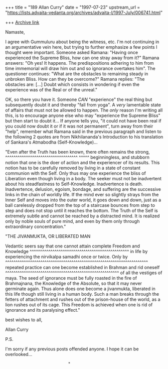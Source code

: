 +++
title = "189 Allan Curry"
date = "1997-07-23"
upstream_url = "https://lists.advaita-vedanta.org/archives/advaita-l/1997-July/006741.html"

+++
[Archive link](https://lists.advaita-vedanta.org/archives/advaita-l/1997-July/006741.html)

Namaste,

I agree with Gummuluru about being the witness, etc. I'm not
continuing in an argumentative vein here, but trying to further
emphasize a few points I thought were important. Someone asked
Ramana: "Having once experienced the Supreme Bliss, how can one
stray away from it?" Ramana answers: "Oh yes! It happens. The
predispositions adhering to him from time immemorial will draw
him out and so ignorance overtakes him". The questioner continues:
"What are the obstacles to remaining steady in unbroken Bliss.
How can they be overcome?" Ramana replies: "The obstacles are:
[...] Doubt which consists in wondering if even the experience
was of the Real or of the unreal."

OK, so there you have it. Someone *CAN* "experience" the real thing
but subsequently doubt it and thereby "fall from yoga". A *very*
lamentable state of affairs that must not be allowed to happen.
The *only* reason I'm writing all this, is to encourage anyone else
who may "experience the Supreme Bliss" but then start to doubt it...
If anyone tells you, "it could not have been real if you could now
doubt it or if it was not permanent", turn away from their "help",
remember what Ramana said in the previous paragraph and listen to
the following 2 quotes are from Nikhilananda's Introduction to his
translation of Sankara's Atmabodha (Self-Knowledge)...


"Even after the Truth has been known, there often remains the strong,
 ^^^^^^^^^^^^^^^^^^^^^^^^^^^^^^^^^^^        ^^^^^
beginningless, and stubborn notion that one is the doer of action and the
experiencer of its results. This notion has to be carefully removed by
living in a state of constant communion with the Self. Only thus may one
experience the bliss of Liberation even though living in a body. The
seeker must not be inadvertent about his steadfastness to Self-Knowledge.
Inadvertence is death. Inadvertence, delusion, egoism, bondage, and
suffering are the successive links in the chain of worldly life. If the
mind ever so slightly strays from the Inner Self and moves into the outer
world, it goes down and down, just as a ball carelessly dropped from the
top of a staircase bounces from step to step and does not stop until it
reaches the bottom. The Truth of the Self is extremely subtle and cannot
be reached by a distracted mind. It is realized only by noble souls of
pure mind, and even by them only through extraordinary concentration."

"THE JIVANMUKTA, OR LIBERATED MAN

Vedantic seers say that one cannot attain complete Freedom and Knowledge
                        ^^^^^^^^^^^^^^^^^^^^^^^^^^^^^^^^^^^^^^^^^^^^^^^^
in life by experiencing the nirvikalpa samadhi once or twice. Only by
^^^^^^^^^^^^^^^^^^^^^^^^^^^^^^^^^^^^^^^^^^^^^^^^^^^^^^^^^^^^^^^^^^^^^
repeated practice can one become established in Brahman and rid oneself
^^^^^^^^^^^^^^^^^^^^^^^^^^^^^^^^^^^^^^^^^^^^^^^^^^^^^^^
of all the vestiges of maya. The seed of ignorance must be fully roasted
in the fire of Brahmajnana, the Knowledge of the Absolute, so that it may
never germinate again. Thus alone does one become a jivanmukta, liberated
in this life though still living in a human body. Such a man breaks
through the fetters of attachment and rushes out of the prison-house of
the world, as a lion rushes out of its cage. This Freedom is achieved
when one is rid of ignorance and its paralysing effect."

best wishes to all,

Allan Curry

P.S.

I'm sorry if any previous posts offended anyone. I hope it can be
overlooked...

                                *

